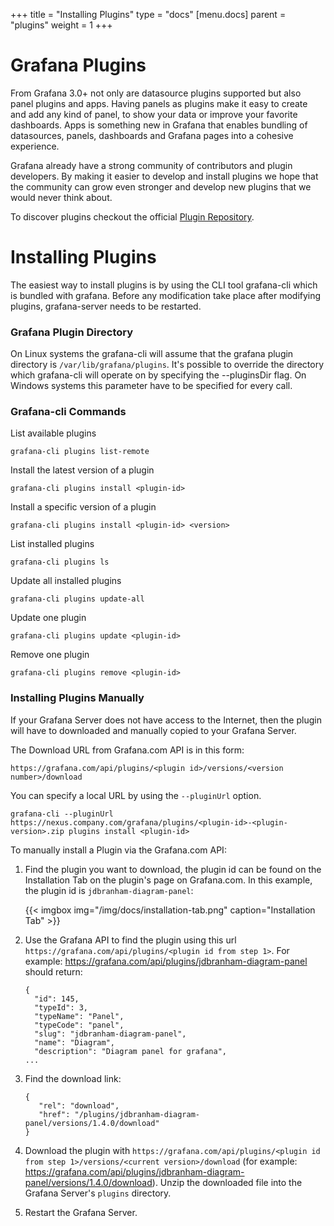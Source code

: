 +++
title = "Installing Plugins"
type = "docs"
[menu.docs]
parent = "plugins"
weight = 1
+++

# Grafana Plugins

From Grafana 3.0+ not only are datasource plugins supported but also panel plugins and apps.
Having panels as plugins make it easy to create and add any kind of panel, to show your data
or improve your favorite dashboards. Apps is something new in Grafana that enables
bundling of datasources, panels, dashboards and Grafana pages into a cohesive experience.

Grafana already have a strong community of contributors and plugin developers.
By making it easier to develop and install plugins we hope that the community
can grow even stronger and develop new plugins that we would never think about.

To discover plugins checkout the official [Plugin Repository](https://grafana.com/plugins).

# Installing Plugins

The easiest way to install plugins is by using the CLI tool grafana-cli which is bundled with grafana. Before any modification take place after modifying plugins, grafana-server needs to be restarted.

### Grafana Plugin Directory

On Linux systems the grafana-cli will assume that the grafana plugin directory is `/var/lib/grafana/plugins`. It's possible to override the directory which grafana-cli will operate on by specifying the --pluginsDir flag. On Windows systems this parameter have to be specified for every call.

### Grafana-cli Commands

List available plugins
```
grafana-cli plugins list-remote
```

Install the latest version of a plugin
```
grafana-cli plugins install <plugin-id>
```

Install a specific version of a plugin
```
grafana-cli plugins install <plugin-id> <version>
```

List installed plugins
```
grafana-cli plugins ls
```

Update all installed plugins
```
grafana-cli plugins update-all
```

Update one plugin
```
grafana-cli plugins update <plugin-id>
```

Remove one plugin
```
grafana-cli plugins remove <plugin-id>
```

### Installing Plugins Manually

If your Grafana Server does not have access to the Internet, then the plugin will have to downloaded and manually copied to your Grafana Server.

The Download URL from Grafana.com API is in this form:

`https://grafana.com/api/plugins/<plugin id>/versions/<version number>/download`

You can specify a local URL by using the `--pluginUrl` option.
```
grafana-cli --pluginUrl https://nexus.company.com/grafana/plugins/<plugin-id>-<plugin-version>.zip plugins install <plugin-id>
```

To manually install a Plugin via the Grafana.com API:

1. Find the plugin you want to download, the plugin id can be found on the Installation Tab on the plugin's page on Grafana.com. In this example, the plugin id is `jdbranham-diagram-panel`:

    {{< imgbox img="/img/docs/installation-tab.png" caption="Installation Tab" >}}

2. Use the Grafana API to find the plugin using this url `https://grafana.com/api/plugins/<plugin id from step 1>`. For example: https://grafana.com/api/plugins/jdbranham-diagram-panel should return:
    ```
    {
      "id": 145,
      "typeId": 3,
      "typeName": "Panel",
      "typeCode": "panel",
      "slug": "jdbranham-diagram-panel",
      "name": "Diagram",
      "description": "Diagram panel for grafana",
    ...
    ```

3. Find the download link:
    ```
    {
       "rel": "download",
       "href": "/plugins/jdbranham-diagram-panel/versions/1.4.0/download"
    }
    ```

4. Download the plugin with `https://grafana.com/api/plugins/<plugin id from step 1>/versions/<current version>/download` (for example: https://grafana.com/api/plugins/jdbranham-diagram-panel/versions/1.4.0/download). Unzip the downloaded file into the Grafana Server's `plugins` directory.

5. Restart the Grafana Server.
